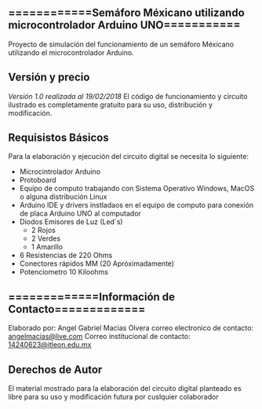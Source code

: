 ## ============Semáforo Méxicano utilizando microcontrolador Arduino UNO===========
Proyecto de simulación del funcionamiento de un semáforo Méxicano
utilizando el microcontrolador Arduino. 


## Versión y precio 
*Versión 1.0 realizada al 19/02/2018*
El código de funcionamiento y circuito ilustrado es completamente gratuito
para su uso, distribución y modificación.



## Requisistos Básicos
Para la elaboración y ejecución del circuito digital se necesita lo 
siguiente:
* Microcintrolador Arduino
* Protoboard
* Equipo de computo trabajando con Sistema Operativo Windows, MacOS o alguna distribución Linux
* Arduino IDE y drivers instladaos en el equipo de computo para conexión de placa Arduino UNO al computador
* Diodos Emisores de Luz (Led´s) 
  * 2 Rojos
  * 2 Verdes
  * 1 Amarillo
* 6 Resistencias de 220 Ohms
* Conectores rápidos MM (20 Apróximadamente)
* Potenciometro 10 Kiloohms


## =============Información de Contacto=============
Elaborado por: Angel Gabriel Macias Olvera
correo electronico de contacto: angelmacias@live.com
Correo institucional de contacto: 14240623@itleon.edu.mx

## Derechos de Autor 
El material mostrado para la elaboración del circuito digital 
planteado es libre para su uso y modificación futura por cuslquier
colaborador




